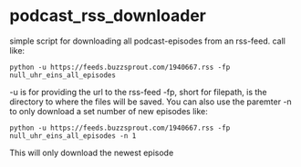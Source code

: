 # podcast_rss_downloader
simple script for downloading all podcast-episodes from an rss-feed. call like:
```
python -u https://feeds.buzzsprout.com/1940667.rss -fp null_uhr_eins_all_episodes
```

-u is for providing the url to the rss-feed -fp, short for filepath, is the directory to where the files will be saved. You can also use the paremter -n to only download a set number of new episodes like:
```
python -u https://feeds.buzzsprout.com/1940667.rss -fp null_uhr_eins_all_episodes -n 1
```
This will only download the newest episode